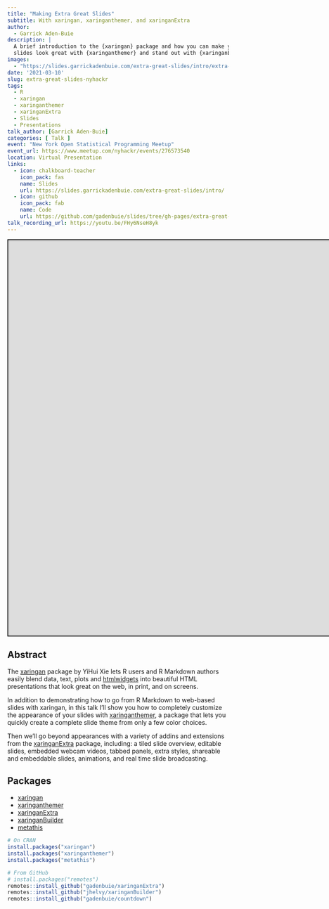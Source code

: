 ```yaml
---
title: "Making Extra Great Slides"
subtitle: With xaringan, xaringanthemer, and xaringanExtra
author:
  - Garrick Aden-Buie
description: |
  A brief introduction to the {xaringan} package and how you can make your
  slides look great with {xaringanthemer} and stand out with {xaringanExtra}.
images:
  - "https://slides.garrickadenbuie.com/extra-great-slides/intro/extra-great-slides.png"
date: '2021-03-10'
slug: extra-great-slides-nyhackr
tags:
  - R
  - xaringan
  - xaringanthemer
  - xaringanExtra
  - Slides
  - Presentations
talk_author: [Garrick Aden-Buie]
categories: [ Talk ]
event: "New York Open Statistical Programming Meetup"
event_url: https://www.meetup.com/nyhackr/events/276573540
location: Virtual Presentation
links:
  - icon: chalkboard-teacher
    icon_pack: fas
    name: Slides
    url: https://slides.garrickadenbuie.com/extra-great-slides/intro/
  - icon: github
    icon_pack: fab
    name: Code
    url: https://github.com/gadenbuie/slides/tree/gh-pages/extra-great-slides
talk_recording_url: https://youtu.be/FHy6NseH8yk
---
```


<script src="/rmarkdown-libs/fitvids-2.1.1/fitvids.min.js"></script>
<div class="shareagain" style="min-width:300px;margin:1em auto;">
<iframe src="https://slides.garrickadenbuie.com/extra-great-slides/intro/" width="1600" height="900" style="border:2px solid currentColor;" loading="lazy" allowfullscreen></iframe>
<script>fitvids('.shareagain', {players: 'iframe'});</script>
</div>

## Abstract

The [xaringan](https://slides.yihui.org/xaringan/) package by YiHui Xie lets R users and R Markdown authors easily blend data, text, plots and [htmlwidgets](http://www.htmlwidgets.org/) into beautiful HTML presentations that look great on the web, in print, and on screens.

In addition to demonstrating how to go from R Markdown to web-based slides with xaringan, in this talk I’ll show you how to completely customize the appearance of your slides with [xaringanthemer](https://pkg.garrickadenbuie.com/xaringanthemer), a package that lets you quickly create a complete slide theme from only a few color choices.

Then we’ll go beyond appearances with a variety of addins and extensions from the [xaringanExtra](https://pkg.garrickadenbuie.com/xaringanExtra) package, including: a tiled slide overview, editable slides, embedded webcam videos, tabbed panels, extra styles, shareable and embeddable slides, animations, and real time slide broadcasting.

## Packages

-   [xaringan](https://slides.yihui.org/xaringan/)
-   [xaringanthemer](https://pkg.garrickadenbuie.com/xaringanthemer)
-   [xaringanExtra](https://pkg.garrickadenbuie.com/xaringanExtra)
-   [xaringanBuilder](https://github.com/jhelvy/xaringanBuilder)
-   [metathis](https://pkg.garrickadenbuie.com/metathis)

``` r
# On CRAN
install.packages("xaringan")
install.packages("xaringanthemer")
install.packages("metathis")

# From GitHub
# install.packages("remotes")
remotes::install_github("gadenbuie/xaringanExtra")
remotes::install_github("jhelvy/xaringanBuilder")
remotes::install_github("gadenbuie/countdown")
```
